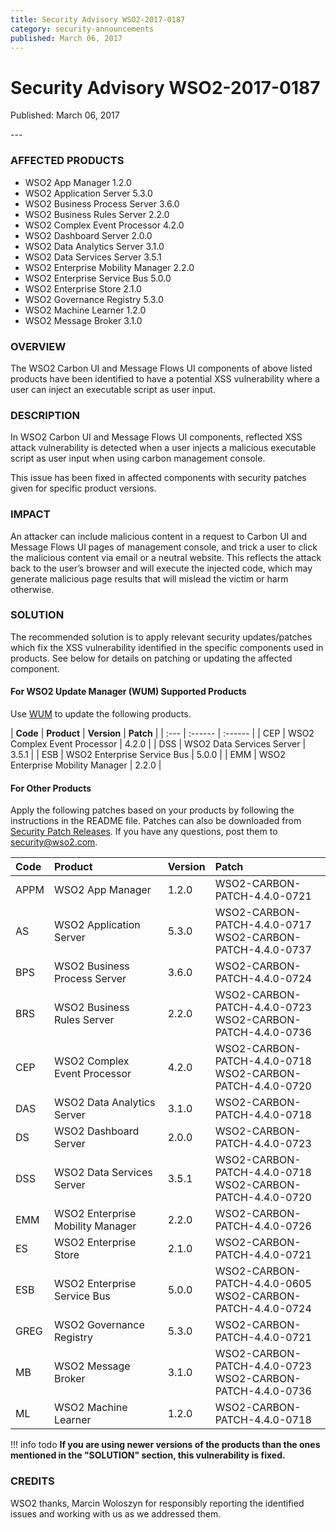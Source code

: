 ```yaml
---
title: Security Advisory WSO2-2017-0187
category: security-announcements
published: March 06, 2017
---
```


# Security Advisory WSO2-2017-0187

<p class="doc-info">Published: March 06, 2017</p>
---

### AFFECTED PRODUCTS
* WSO2 App Manager 1.2.0
* WSO2 Application Server 5.3.0
* WSO2 Business Process Server 3.6.0
* WSO2 Business Rules Server 2.2.0
* WSO2 Complex Event Processor 4.2.0
* WSO2 Dashboard Server 2.0.0
* WSO2 Data Analytics Server 3.1.0
* WSO2 Data Services Server 3.5.1
* WSO2 Enterprise Mobility Manager 2.2.0
* WSO2 Enterprise Service Bus 5.0.0
* WSO2 Enterprise Store 2.1.0
* WSO2 Governance Registry 5.3.0
* WSO2 Machine Learner 1.2.0
* WSO2 Message Broker 3.1.0


### OVERVIEW
The WSO2 Carbon UI and Message Flows UI components of above listed products have been identified to have a potential XSS vulnerability where a user can inject an executable script as user input.


### DESCRIPTION
In WSO2 Carbon UI and Message Flows UI components, reflected XSS attack vulnerability is detected when a user injects a malicious executable script as user input when using carbon management console.

This issue has been fixed in affected components with security patches given for specific product versions.


### IMPACT
An attacker can include malicious content in a request to Carbon UI and Message Flows UI pages of management console, and trick a user to click the malicious content via email or a neutral website. This reflects the attack back to the user’s browser and will execute the injected code, which may generate malicious page results that will mislead the victim or harm otherwise.


### SOLUTION
The recommended solution is to apply relevant security updates/patches which fix the XSS vulnerability identified in the specific components used in products. See below for details on patching or updating the affected component.

#### For WSO2 Update Manager (WUM) Supported Products
Use [WUM](https://wso2.com/updates/wum/) to update the following products.


| **Code** | **Product**          | **Version** | **Patch**                    |
| :--- | :------ | :------ |
| CEP | WSO2 Complex Event Processor | 4.2.0 |
| DSS | WSO2 Data Services Server | 3.5.1 |
| ESB | WSO2 Enterprise Service Bus | 5.0.0 |
| EMM | WSO2 Enterprise Mobility Manager | 2.2.0 |


#### For Other Products
Apply the following patches based on your products by following the instructions in the README file. Patches can also be downloaded from [Security Patch Releases](https://wso2.com/security-patch-releases/). If you have any questions, post them to <security@wso2.com>.


| Code | Product | Version | Patch | 
| :--- | :------ | :------ | :---- |
| APPM | WSO2 App Manager | 1.2.0 | WSO2-CARBON-PATCH-4.4.0-0721 |
| AS | WSO2 Application Server | 5.3.0 | WSO2-CARBON-PATCH-4.4.0-0717 <br> WSO2-CARBON-PATCH-4.4.0-0737 |
| BPS | WSO2 Business Process Server | 3.6.0 | WSO2-CARBON-PATCH-4.4.0-0724 |
| BRS | WSO2 Business Rules Server | 2.2.0 | WSO2-CARBON-PATCH-4.4.0-0723 <br> WSO2-CARBON-PATCH-4.4.0-0736 |
| CEP | WSO2 Complex Event Processor | 4.2.0 | WSO2-CARBON-PATCH-4.4.0-0718 <br> WSO2-CARBON-PATCH-4.4.0-0720 |
| DAS | WSO2 Data Analytics Server | 3.1.0 | WSO2-CARBON-PATCH-4.4.0-0718 |
| DS | WSO2 Dashboard Server | 2.0.0 | WSO2-CARBON-PATCH-4.4.0-0723 |
| DSS | WSO2 Data Services Server | 3.5.1 | WSO2-CARBON-PATCH-4.4.0-0718 <br> WSO2-CARBON-PATCH-4.4.0-0720 |
| EMM | WSO2 Enterprise Mobility Manager | 2.2.0 | WSO2-CARBON-PATCH-4.4.0-0726 |
| ES | WSO2 Enterprise Store | 2.1.0 | WSO2-CARBON-PATCH-4.4.0-0721 |
| ESB | WSO2 Enterprise Service Bus | 5.0.0 | WSO2-CARBON-PATCH-4.4.0-0605 <br>WSO2-CARBON-PATCH-4.4.0-0724 |
| GREG | WSO2 Governance Registry | 5.3.0 | WSO2-CARBON-PATCH-4.4.0-0721 |
| MB | WSO2 Message Broker | 3.1.0 | WSO2-CARBON-PATCH-4.4.0-0723 <br> WSO2-CARBON-PATCH-4.4.0-0736 |
| ML | WSO2 Machine Learner | 1.2.0 | WSO2-CARBON-PATCH-4.4.0-0718 | 


!!! info todo
    **If you are using newer versions of the products than the ones mentioned in the "SOLUTION" section, this vulnerability is fixed.**


### CREDITS
WSO2 thanks, Marcin Woloszyn for responsibly reporting the identified issues and working with us as we addressed them.